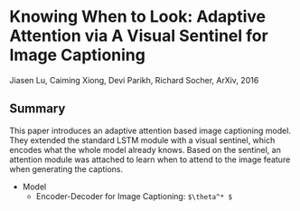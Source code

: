 # Knowing When to Look: Adaptive Attention via A Visual Sentinel for Image Captioning

Jiasen Lu, Caiming Xiong, Devi Parikh, Richard Socher, ArXiv, 2016

## Summary

This paper introduces an adaptive attention based image captioning model. They extended the standard LSTM module with a visual sentinel, which encodes what the whole model already knows. Based on the sentinel, an attention module was attached to learn when to attend to the image feature when generating the captions.

- Model
  - Encoder-Decoder for Image Captioning: 
  ``
  $\theta^* $
  ``
